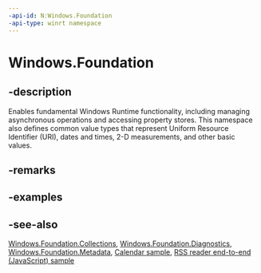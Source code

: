 ```yaml
---
-api-id: N:Windows.Foundation
-api-type: winrt namespace
---
```


# Windows.Foundation

## -description

Enables fundamental Windows Runtime functionality, including managing asynchronous operations and accessing property stores. This namespace also defines common value types that represent Uniform Resource Identifier (URI), dates and times, 2-D measurements, and other basic values.

## -remarks

## -examples

## -see-also

[Windows.Foundation.Collections](../windows.foundation.collections/windows_foundation_collections.md), [Windows.Foundation.Diagnostics](../windows.foundation.diagnostics/windows_foundation_diagnostics.md), [Windows.Foundation.Metadata](../windows.foundation.metadata/windows_foundation_metadata.md), [Calendar sample](https://github.com/Microsoft/Windows-universal-samples/tree/master/Samples/Calendar), [RSS reader end-to-end (JavaScript) sample](https://github.com/microsoft/Windows-universal-samples/tree/main/archived/FeedReader)
